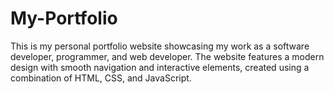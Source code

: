 # My-Portfolio
This is my personal portfolio website showcasing my work as a software developer, programmer, and web developer. The website features a modern design with smooth navigation and interactive elements, created using a combination of HTML, CSS, and JavaScript.
